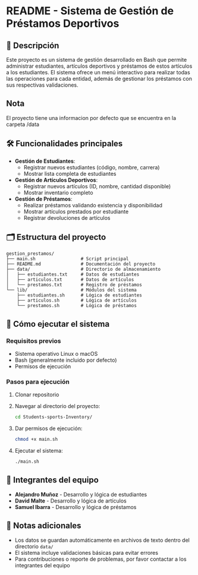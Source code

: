 # README - Sistema de Gestión de Préstamos Deportivos

## 📝 Descripción

Este proyecto es un sistema de gestión desarrollado en Bash que permite administrar estudiantes, artículos deportivos y préstamos de estos artículos a los estudiantes. El sistema ofrece un menú interactivo para realizar todas las operaciones para cada entidad, además de gestionar los préstamos con sus respectivas validaciones.


## Nota

El proyecto tiene una informacion por defecto que se encuentra en la carpeta /data

## 🛠️ Funcionalidades principales

- **Gestión de Estudiantes**:
  - Registrar nuevos estudiantes (código, nombre, carrera)
  - Mostrar lista completa de estudiantes
- **Gestión de Artículos Deportivos**:
  - Registrar nuevos artículos (ID, nombre, cantidad disponible)
  - Mostrar inventario completo
- **Gestión de Préstamos**:
  - Realizar préstamos validando existencia y disponibilidad
  - Mostrar artículos prestados por estudiante
  - Registrar devoluciones de artículos

## 🗂️ Estructura del proyecto

```
gestion_prestamos/
├── main.sh                 # Script principal
├── README.md               # Documentación del proyecto
├── data/                   # Directorio de almacenamiento
│   ├── estudiantes.txt     # Datos de estudiantes
│   ├── articulos.txt       # Datos de artículos
│   └── prestamos.txt       # Registro de préstamos
└── lib/                    # Módulos del sistema
    ├── estudiantes.sh      # Lógica de estudiantes
    ├── articulos.sh        # Lógica de artículos
    └── prestamos.sh        # Lógica de préstamos
```

## 🚀 Cómo ejecutar el sistema

### Requisitos previos
- Sistema operativo Linux o macOS
- Bash (generalmente incluido por defecto)
- Permisos de ejecución

### Pasos para ejecución

1. Clonar repositorio

2. Navegar al directorio del proyecto:
   ```bash
   cd Students-sports-Inventory/
   ```
3. Dar permisos de ejecución:
   ```bash
   chmod +x main.sh
   ```
4. Ejecutar el sistema:
   ```bash
   ./main.sh
   ```

## 👥 Integrantes del equipo

- **Alejandro Muñoz** - Desarrollo y lógica de estudiantes
- **David Malte** - Desarrollo y lógica de artículos
- **Samuel Ibarra** - Desarrollo y lógica de préstamos

## 📌 Notas adicionales

- Los datos se guardan automáticamente en archivos de texto dentro del directorio `data/`
- El sistema incluye validaciones básicas para evitar errores
- Para contribuciones o reporte de problemas, por favor contactar a los integrantes del equipo

